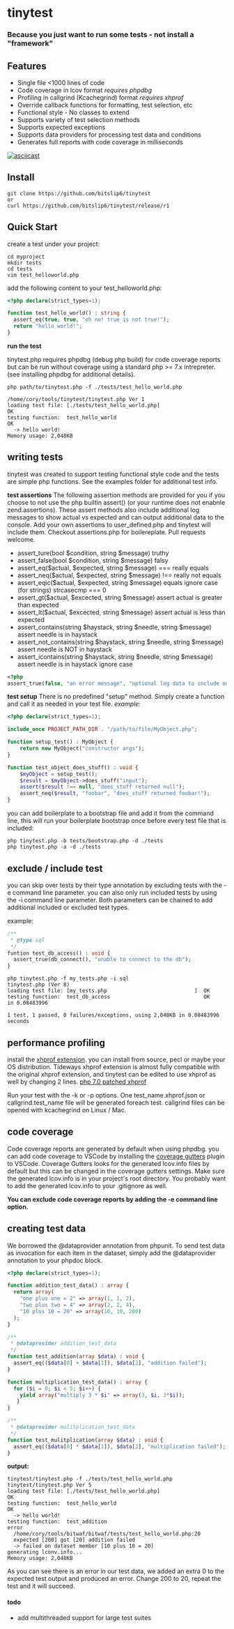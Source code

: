 # tinytest

### Because you just want to run some tests - not install a "framework"

## Features
* Single file <1000 lines of code
* Code coverage in lcov format _requires phpdbg_
* Profiling in callgrind (Kcachegrind) format _requires xhprof_
* Override callback functions for formatting, test selection, etc
* Functional style - No classes to extend
* Supports variety of test selection methods
* Supports expected exceptions
* Supports data providers for processing test data and conditions
* Generates full reports with code coverage in milliseconds

[![asciicast](https://asciinema.org/a/pEnyZFEObOr2HWStjcM0SRtjb.svg)](https://asciinema.org/a/pEnyZFEObOr2HWStjcM0SRtjb)


## Install
```shell
git clone https://github.com/bitslip6/tinytest
or
curl https://github.com/bitslip6/tinytest/release/r1
```


## Quick Start
create a test under your project:
```shell
cd myproject
mkdir tests
cd tests
vim test_helloworld.php
```


add the following content to your test_helloworld.php:
```php
<?php declare(strict_types=1);

function test_hello_world() : string {
  assert_eq(true, true, "oh no! true is not true!");
  return "hello world!";
}
```

**run the test**

tinytest.php requires phpdbg (debug php build) for code coverage reports but can be run without coverage using a standard php >= 7.x intrepreter.  (see installing phpdbg for additional details). 

```ShellSession
php path/to/tinytest.php -f ./tests/test_hello_world.php

/home/cory/tools/tinytest/tinytest.php Ver 1
loading test file: [./tests/test_hello_world.php]                    OK
testing function:  test_hello_world                                  OK
  -> hello world!
Memory usage: 2,048KB
```

## writing tests
tinytest was created to support testing functional style code and the tests are simple php functions.
See the examples folder for additional test info.


**test assertions**
The following assertion methods are provided for you if you choose to not use the php builtin assert() (or your runtime does not enabnle zend.assertions).  These assert methods also include additional log messages to show actual vs expected and can output additional data to the console. Add your own assertions to user_defined.php and tinytest will include them.  Checkout assertions.php for boilereplate.  Pull requests welcome.

* assert_ture(bool $condition, string $message)  truthy
* assert_false(bool $condition, string $message) falsy
* assert_eq($actual, $expected, string $message) === really equals
* assert_neq($actual, $expected, string $message) !== really not equals
* assert_eqic($actual, $expected, string $message) equals ignore case (for strings) strcasecmp === 0
* assert_gt($actual, $excected, string $message) assert actual is greater than expected
* assert_lt($actual, $excected, string $message) assert actual is less than expected
* assert_contains(string $haystack, string $needle, string $message) assert needle is in haystack
* assert_not_contains(string $haystack, string $needle, string $message) assert needle is NOT in haystack
* assert_icontains(string $haystack, string $needle, string $message) assert needle is in haystack ignore case


```php
<?php
assert_true(false, "an error message", "optional log data to include on verbose output");
```

**test setup**
There is no predefined "setup" method.  Simply create a function and call it as needed in your test file.
_example:_
```php
<?php declare(strict_types=1);

include_once PROJECT_PATH_DIR . "/path/to/file/MyObject.php";

function setup_test() : MyObject {
    return new MyObject("constructor args");
}

function test_object_does_stuff() : void {
    $myObject = setup_test();
    $result = $myObject->does_stuff("input");
    assert($result !== null, "does_stuff returned null");
    assert_neq($result, "foobar", "does_stuff returned foobar!");
}
```

you can add boilerplate to a bootstrap file and add it from the command line, this will run your boilerplate bootstrap once before every test file that is included:
```shellsession
php tinytest.php -b tests/bootstrap.php -d ./tests
php tinytest.php -a -d ./tests
```

## exclude / include test
you can skip over tests by their type annotation by excluding tests with the -e command line parameter.
you can also only run included tests by using the -i command line parameter.  Both parameters can be chained to add additional included or excluded test types.

example:
```php
/**
 * @type sql
 */
funtion test_db_access() : void {
  assert_true(db_connect(), "unable to connect to the db");
}
```

```shellsession
php tinytest.php -f my_tests.php -i sql
tinytest.php (Ver 8)
loading test file: [my_tests.php                            ]  OK
testing function:  test_db_access                              OK           in 0.08483996

1 test, 1 passed, 0 failures/exceptions, using 2,048KB in 0.08483996 seconds
```

## performance profiling

install the [xhprof extension](https://github.com/tideways/php-xhprof-extension).
you can install from source, pecl or maybe your OS distribution.  Tideways xhprof extension is almost fully compatible with the original xhprof extension, and tinytest
can be edited to use xhprof as well by changing 2 lines. [php 7.0 patched xhprof ](https://github.com/patrickallaert/xhprof)

Run your test with the -k or -p options.  One test_name.xhprof.json or callgrind.test_name file will be generated foreach test. callgrind files can be opened with kcachegrind on Linux / Mac.


## code coverage

Code coverage reports are generated by default when using phpdbg.  you can add code coverage to VSCode by installing the [coverage gutters](https://marketplace.visualstudio.com/items?itemName=ryanluker.vscode-coverage-gutters) plugin to VSCode.  Coverage Gutters looks for the generated lcov.info files by default but this can be changed in the coverage gutters settings.  Make sure the generated lcov.info is in your project's root directory.  You probably want to add the generated lcov.info to your .gitignore as well.

__You can exclude code coverage reports by adding the -e command line option.__


## creating test data
We borrowed the @dataprovider annotation from phpunit.  To send test data as invocation for each item in the dataset, simply add the @dataprovider annotation to your phpdoc block.

```php
<?php declare(strict_types=1);

function addition_test_data() : array {
  return array(
    "one plus one = 2" => array(1, 1, 2),
    "two plus two = 4" => array(2, 2, 4),
    "10 plus 10 = 20" => array(10, 10, 200)
  );
}

/**
 * @dataprovider addition_test_data
 */
function test_addition(array $data) : void {
  assert_eq(($data[0] + $data[1]), $data[2], "addition failed");
}

function multiplication_test_data() : array {
  for ($i = 0; $i < 5; $i++) {
    yield array("multiply 3 * $i" => array(3, $i, 3*$i));
   }
}

/**
 * @dataprovider mulitplication_test_data
 */
function test_mulitplication(array $data) : void {
  assert_eq(($data[0] * $data[1]), $data[2], "multiplication failed");
}
```

**output:** 
```ShellSession
tinytest/tinytest.php -f ./tests/test_hello_world.php
tinytest/tinytest.php Ver 5
loading test file: [./tests/test_hello_world.php]                    OK
testing function:  test_hello_world                                  OK
  -> hello world!
testing function:  test_addition                                    error
  /home/cory/tools/bitwaf/bitwaf/tests/test_hello_world.php:20
  expected [200] got [20] addition failed
  -> failed on dataset member [10 plus 10 = 20]
generating lconv.info...
Memory usage: 2,048KB
```

As you can see there is an error in our test data, we added an extra 0 to the expected test output and produced an error.  Change 200 to 20, repeat the test and it will succeed.

#### todo
* add multithreaded support for large test suites

